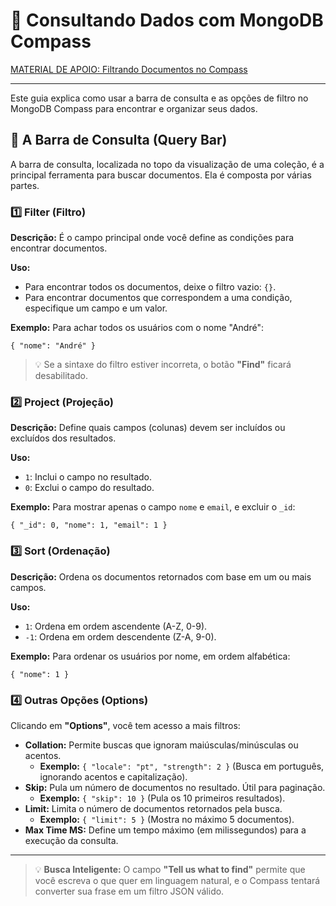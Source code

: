 # 🔎 Consultando Dados com MongoDB Compass

[MATERIAL DE APOIO: Filtrando Documentos no Compass](https://www.mongodb.com/docs/compass/current/query/filter/)

---

Este guia explica como usar a barra de consulta e as opções de filtro no MongoDB Compass para encontrar e organizar seus dados.

## 🔹 A Barra de Consulta (Query Bar)

A barra de consulta, localizada no topo da visualização de uma coleção, é a principal ferramenta para buscar documentos. Ela é composta por várias partes.

### 1️⃣ Filter (Filtro)
**Descrição:** É o campo principal onde você define as condições para encontrar documentos.

**Uso:**
*   Para encontrar todos os documentos, deixe o filtro vazio: `{}`.
*   Para encontrar documentos que correspondem a uma condição, especifique um campo e um valor.

**Exemplo:** Para achar todos os usuários com o nome "André":
<pre><code>{ "nome": "André" }</code></pre>

> 💡 Se a sintaxe do filtro estiver incorreta, o botão **"Find"** ficará desabilitado.

### 2️⃣ Project (Projeção)
**Descrição:** Define quais campos (colunas) devem ser incluídos ou excluídos dos resultados.

**Uso:**
*   `1`: Inclui o campo no resultado.
*   `0`: Exclui o campo do resultado.

**Exemplo:** Para mostrar apenas o campo `nome` e `email`, e excluir o `_id`:
<pre><code>{ "_id": 0, "nome": 1, "email": 1 }</code></pre>

### 3️⃣ Sort (Ordenação)
**Descrição:** Ordena os documentos retornados com base em um ou mais campos.

**Uso:**
*   `1`: Ordena em ordem ascendente (A-Z, 0-9).
*   `-1`: Ordena em ordem descendente (Z-A, 9-0).

**Exemplo:** Para ordenar os usuários por nome, em ordem alfabética:
<pre><code>{ "nome": 1 }</code></pre>

### 4️⃣ Outras Opções (Options)
Clicando em **"Options"**, você tem acesso a mais filtros:

*   **Collation:** Permite buscas que ignoram maiúsculas/minúsculas ou acentos.
    *   **Exemplo:** `{ "locale": "pt", "strength": 2 }` (Busca em português, ignorando acentos e capitalização).
*   **Skip:** Pula um número de documentos no resultado. Útil para paginação.
    *   **Exemplo:** `{ "skip": 10 }` (Pula os 10 primeiros resultados).
*   **Limit:** Limita o número de documentos retornados pela busca.
    *   **Exemplo:** `{ "limit": 5 }` (Mostra no máximo 5 documentos).
*   **Max Time MS:** Define um tempo máximo (em milissegundos) para a execução da consulta.

---

> 💡 **Busca Inteligente:** O campo **"Tell us what to find"** permite que você escreva o que quer em linguagem natural, e o Compass tentará converter sua frase em um filtro JSON válido.